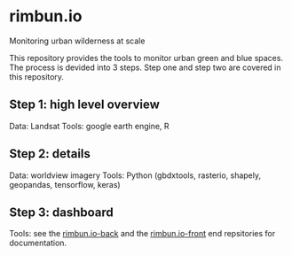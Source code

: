 # rimbun.io
Monitoring urban wilderness at scale

This repository provides the tools to monitor urban green and blue spaces. The process is devided into 3 steps. Step one and step two are covered in this repository.

## Step 1: high level overview
Data: Landsat
Tools: google earth engine, R

 
 ## Step 2: details
 Data: worldview imagery
 Tools: Python (gbdxtools, rasterio, shapely, geopandas, tensorflow, keras)
 ## Step 3: dashboard
 Tools: see the [rimbun.io-back](http://github.com/krakchris/rimbun.io-back) and the [rimbun.io-front](http://github.com/krakchris/rimbun.io-front) end repsitories for documentation.  
<!--stackedit_data:
eyJoaXN0b3J5IjpbMTA2MjYxNTgzMSwxODE1NzEyODg5XX0=
-->
